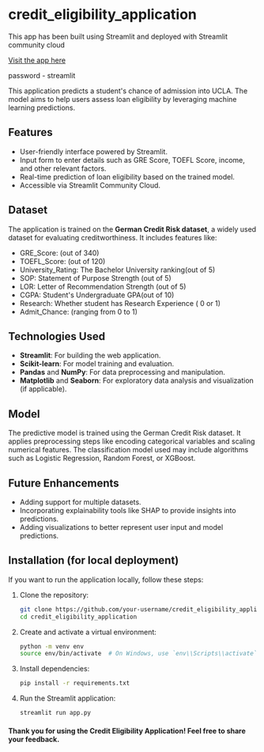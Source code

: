 # credit_eligibility_application

This app has been built using Streamlit and deployed with Streamlit community cloud

[Visit the app here](https://loan-application-app.streamlit.app/)

password - streamlit

This application predicts a student's chance of admission into UCLA. The model aims to help users assess loan eligibility by leveraging machine learning predictions.

## Features

- User-friendly interface powered by Streamlit.
- Input form to enter details such as GRE Score, TOEFL Score, income, and other relevant factors.
- Real-time prediction of loan eligibility based on the trained model.
- Accessible via Streamlit Community Cloud.

## Dataset

The application is trained on the **German Credit Risk dataset**, a widely used dataset for evaluating creditworthiness. It includes features like:

- GRE_Score: (out of 340)
- TOEFL_Score: (out of 120)
- University_Rating: The Bachelor University ranking(out of 5)
- SOP: Statement of Purpose Strength (out of 5)
- LOR: Letter of Recommendation Strength (out of 5)
- CGPA: Student's Undergraduate GPA(out of 10)
- Research: Whether student has Research Experience ( 0 or 1)
- Admit_Chance: (ranging from 0 to 1)

## Technologies Used

- **Streamlit**: For building the web application.
- **Scikit-learn**: For model training and evaluation.
- **Pandas** and **NumPy**: For data preprocessing and manipulation.
- **Matplotlib** and **Seaborn**: For exploratory data analysis and visualization (if applicable).

## Model

The predictive model is trained using the German Credit Risk dataset. It applies preprocessing steps like encoding categorical variables and scaling numerical features. The classification model used may include algorithms such as Logistic Regression, Random Forest, or XGBoost.

## Future Enhancements

- Adding support for multiple datasets.
- Incorporating explainability tools like SHAP to provide insights into predictions.
- Adding visualizations to better represent user input and model predictions.

## Installation (for local deployment)

If you want to run the application locally, follow these steps:

1. Clone the repository:

   ```bash
   git clone https://github.com/your-username/credit_eligibility_application.git
   cd credit_eligibility_application

   ```

2. Create and activate a virtual environment:

   ```bash
   python -m venv env
   source env/bin/activate  # On Windows, use `env\\Scripts\\activate`

   ```

3. Install dependencies:

   ```bash
   pip install -r requirements.txt

   ```

4. Run the Streamlit application:
   ```bash
   streamlit run app.py
   ```

#### Thank you for using the Credit Eligibility Application! Feel free to share your feedback.
